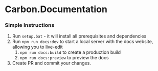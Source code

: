 # Carbon.Documentation

### Simple Instructions

1. Run `setup.bat` - it will install all prerequisites and dependencies
2. Run `npm run docs:dev` to start a local server with the docs website, allowing you to live-edit
    1. `npm run docs:build` to create a production build
    2. `npm run docs:preview` to preview the docs
3. Create PR and commit your changes.
